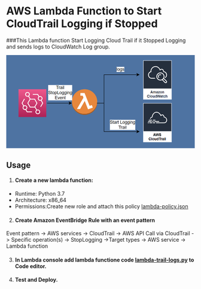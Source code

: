 
# AWS Lambda Function to Start CloudTrail Logging if Stopped

###This Lambda function Start Logging Cloud Trail if it Stopped Logging and sends logs to CloudWatch Log group.

![](https://github.com/SofiaNeogalaxy/lambda-cloudtrail-restartlogging/blob/4702929be4b6c65bffd964e84416f1ca4cc3a966/awslambdatrailpic.png)

## Usage

1. #### Create a new lambda function:
- Runtime: Python 3.7
- Architecture: x86_64
- Permissions:Create new role and attach this policy  [lambda-policy.json](https://github.com/SofiaNeogalaxy/lambda-cloudtrail-restartlogging/blob/f7f136ef842800909e8078672901cf91617ff312/lambda-policy.json)

2. #### Create Amazon EventBridge Rule with an event pattern

Event pattern -> AWS services -> CloudTrail -> AWS API Call via CloudTrail -> Specific operation(s) -> StopLogging ->Target types -> AWS service -> Lambda function

3. #### In Lambda console add lambda functione code [lambda-trail-logs.py](https://github.com/SofiaNeogalaxy/lambda-cloudtrail-restartlogging/blob/f7f136ef842800909e8078672901cf91617ff312/lambda-trail-logs.py) to Code editor. 
4. #### Test and Deploy.
